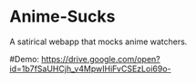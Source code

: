 # Anime-Sucks
A satirical webapp that mocks anime watchers.

#Demo: https://drive.google.com/open?id=1b7fSaUHCjh_v4MpwIHiFvCSEzLoi69o-
